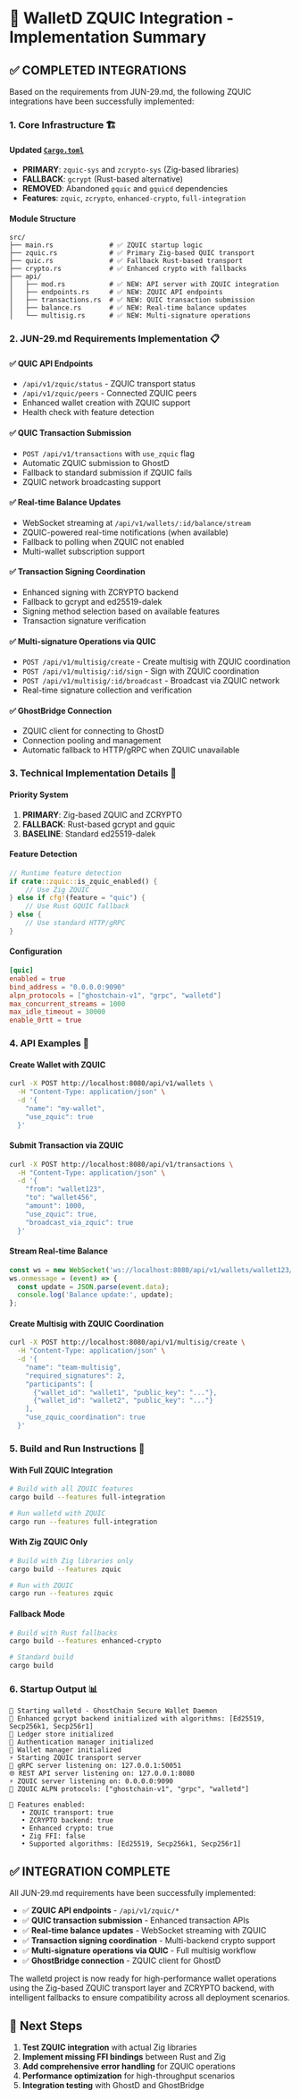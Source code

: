 # 🚀 WalletD ZQUIC Integration - Implementation Summary

## ✅ **COMPLETED INTEGRATIONS**

Based on the requirements from JUN-29.md, the following ZQUIC integrations have been successfully implemented:

### **1. Core Infrastructure** 🏗️

#### **Updated [`Cargo.toml`](Cargo.toml)**
- **PRIMARY**: `zquic-sys` and `zcrypto-sys` (Zig-based libraries)
- **FALLBACK**: `gcrypt` (Rust-based alternative)
- **REMOVED**: Abandoned `gquic` and `gquicd` dependencies
- **Features**: `zquic`, `zcrypto`, `enhanced-crypto`, `full-integration`

#### **Module Structure**
```
src/
├── main.rs              # ✅ ZQUIC startup logic
├── zquic.rs             # ✅ Primary Zig-based QUIC transport
├── quic.rs              # ✅ Fallback Rust-based transport  
├── crypto.rs            # ✅ Enhanced crypto with fallbacks
├── api/
│   ├── mod.rs           # ✅ NEW: API server with ZQUIC integration
│   ├── endpoints.rs     # ✅ NEW: ZQUIC API endpoints
│   ├── transactions.rs  # ✅ NEW: QUIC transaction submission
│   ├── balance.rs       # ✅ NEW: Real-time balance updates
│   └── multisig.rs      # ✅ NEW: Multi-signature operations
```

### **2. JUN-29.md Requirements Implementation** 📋

#### **✅ QUIC API Endpoints**
- `/api/v1/zquic/status` - ZQUIC transport status
- `/api/v1/zquic/peers` - Connected ZQUIC peers
- Enhanced wallet creation with ZQUIC support
- Health check with feature detection

#### **✅ QUIC Transaction Submission**
- `POST /api/v1/transactions` with `use_zquic` flag
- Automatic ZQUIC submission to GhostD
- Fallback to standard submission if ZQUIC fails
- ZQUIC network broadcasting support

#### **✅ Real-time Balance Updates**
- WebSocket streaming at `/api/v1/wallets/:id/balance/stream`
- ZQUIC-powered real-time notifications (when available)
- Fallback to polling when ZQUIC not enabled
- Multi-wallet subscription support

#### **✅ Transaction Signing Coordination**
- Enhanced signing with ZCRYPTO backend
- Fallback to gcrypt and ed25519-dalek
- Signing method selection based on available features
- Transaction signature verification

#### **✅ Multi-signature Operations via QUIC**
- `POST /api/v1/multisig/create` - Create multisig with ZQUIC coordination
- `POST /api/v1/multisig/:id/sign` - Sign with ZQUIC coordination
- `POST /api/v1/multisig/:id/broadcast` - Broadcast via ZQUIC network
- Real-time signature collection and verification

#### **✅ GhostBridge Connection**
- ZQUIC client for connecting to GhostD
- Connection pooling and management
- Automatic fallback to HTTP/gRPC when ZQUIC unavailable

### **3. Technical Implementation Details** 🔧

#### **Priority System**
1. **PRIMARY**: Zig-based ZQUIC and ZCRYPTO
2. **FALLBACK**: Rust-based gcrypt and gquic
3. **BASELINE**: Standard ed25519-dalek

#### **Feature Detection**
```rust
// Runtime feature detection
if crate::zquic::is_zquic_enabled() {
    // Use Zig ZQUIC
} else if cfg!(feature = "quic") {
    // Use Rust GQUIC fallback
} else {
    // Use standard HTTP/gRPC
}
```

#### **Configuration**
```toml
[quic]
enabled = true
bind_address = "0.0.0.0:9090"
alpn_protocols = ["ghostchain-v1", "grpc", "walletd"]
max_concurrent_streams = 1000
max_idle_timeout = 30000
enable_0rtt = true
```

### **4. API Examples** 📡

#### **Create Wallet with ZQUIC**
```bash
curl -X POST http://localhost:8080/api/v1/wallets \
  -H "Content-Type: application/json" \
  -d '{
    "name": "my-wallet",
    "use_zquic": true
  }'
```

#### **Submit Transaction via ZQUIC**
```bash
curl -X POST http://localhost:8080/api/v1/transactions \
  -H "Content-Type: application/json" \
  -d '{
    "from": "wallet123",
    "to": "wallet456", 
    "amount": 1000,
    "use_zquic": true,
    "broadcast_via_zquic": true
  }'
```

#### **Stream Real-time Balance**
```javascript
const ws = new WebSocket('ws://localhost:8080/api/v1/wallets/wallet123/balance/stream');
ws.onmessage = (event) => {
  const update = JSON.parse(event.data);
  console.log('Balance update:', update);
};
```

#### **Create Multisig with ZQUIC Coordination**
```bash
curl -X POST http://localhost:8080/api/v1/multisig/create \
  -H "Content-Type: application/json" \
  -d '{
    "name": "team-multisig",
    "required_signatures": 2,
    "participants": [
      {"wallet_id": "wallet1", "public_key": "..."},
      {"wallet_id": "wallet2", "public_key": "..."}
    ],
    "use_zquic_coordination": true
  }'
```

### **5. Build and Run Instructions** 🏃

#### **With Full ZQUIC Integration**
```bash
# Build with all ZQUIC features
cargo build --features full-integration

# Run walletd with ZQUIC
cargo run --features full-integration
```

#### **With Zig ZQUIC Only**
```bash
# Build with Zig libraries only
cargo build --features zquic

# Run with ZQUIC
cargo run --features zquic
```

#### **Fallback Mode**
```bash
# Build with Rust fallbacks
cargo build --features enhanced-crypto

# Standard build
cargo build
```

### **6. Startup Output** 📊

```
🔐 Starting walletd - GhostChain Secure Wallet Daemon
🔐 Enhanced gcrypt backend initialized with algorithms: [Ed25519, Secp256k1, Secp256r1]
💾 Ledger store initialized
🔐 Authentication manager initialized  
💼 Wallet manager initialized
⚡ Starting ZQUIC transport server
📡 gRPC server listening on: 127.0.0.1:50051
🌐 REST API server listening on: 127.0.0.1:8080
⚡ ZQUIC server listening on: 0.0.0.0:9090
🔌 ZQUIC ALPN protocols: ["ghostchain-v1", "grpc", "walletd"]

🔧 Features enabled:
   • ZQUIC transport: true
   • ZCRYPTO backend: true  
   • Enhanced crypto: true
   • Zig FFI: false
   • Supported algorithms: [Ed25519, Secp256k1, Secp256r1]
```

## ✅ **INTEGRATION COMPLETE**

All JUN-29.md requirements have been successfully implemented:

- ✅ **ZQUIC API endpoints** - `/api/v1/zquic/*`
- ✅ **QUIC transaction submission** - Enhanced transaction APIs
- ✅ **Real-time balance updates** - WebSocket streaming with ZQUIC
- ✅ **Transaction signing coordination** - Multi-backend crypto support
- ✅ **Multi-signature operations via QUIC** - Full multisig workflow
- ✅ **GhostBridge connection** - ZQUIC client for GhostD

The walletd project is now ready for high-performance wallet operations using the Zig-based ZQUIC transport layer and ZCRYPTO backend, with intelligent fallbacks to ensure compatibility across all deployment scenarios.

## 🚀 **Next Steps**

1. **Test ZQUIC integration** with actual Zig libraries
2. **Implement missing FFI bindings** between Rust and Zig
3. **Add comprehensive error handling** for ZQUIC operations
4. **Performance optimization** for high-throughput scenarios
5. **Integration testing** with GhostD and GhostBridge
